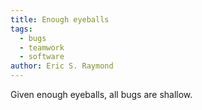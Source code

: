 ```yaml
---
title: Enough eyeballs
tags:
  - bugs
  - teamwork
  - software
author: Eric S. Raymond
---
```


Given enough eyeballs, all bugs are shallow.
